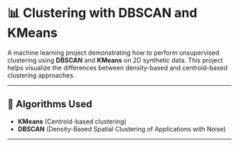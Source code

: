 # 📊 Clustering with DBSCAN and KMeans

A machine learning project demonstrating how to perform unsupervised clustering using **DBSCAN** and **KMeans** on 2D synthetic data. This project helps visualize the differences between density-based and centroid-based clustering approaches.

---

## 🧠 Algorithms Used

- **KMeans** (Centroid-based clustering)
- **DBSCAN** (Density-Based Spatial Clustering of Applications with Noise)

---

